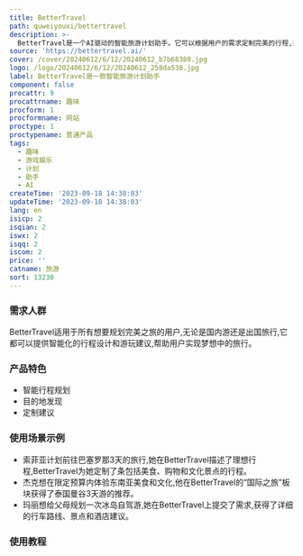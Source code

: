 ```yaml
---
title: BetterTravel
path: quweiyouxi/bettertravel
description: >-
  BetterTravel是一个AI驱动的智能旅游计划助手。它可以根据用户的需求定制完美的行程,提供独特的旅游见解和建议,将梦想之旅变为现实。BetterTravel可以发现目的地、活动和小贴士,启发和规划每一趟旅程。主要功能包括:智能行程规划,根据用户偏好和预算匹配最佳路线;目的地发现,发掘全球各地独特而有趣的地点;定制建议,用户描述理想之旅,BetterTravel会匹配出完美推荐。
source: 'https://bettertravel.ai/'
cover: /cover/20240612/6/12/20240612_b7b68380.jpg
logo: /logo/20240612/6/12/20240612_258da538.jpg
label: BetterTravel是一款智能旅游计划助手
component: false
procattr: 9
procattrname: 趣味
procform: 1
procformname: 网站
proctype: 1
proctypename: 普通产品
tags:
  - 趣味
  - 游戏娱乐
  - 计划
  - 助手
  - AI
createTime: '2023-09-18 14:38:03'
updateTime: '2023-09-18 14:38:03'
lang: en
isicp: 2
isqian: 2
iswx: 2
isqq: 2
iscom: 2
price: ''
catname: 旅游
sort: 13230
---
```




### 需求人群
 BetterTravel适用于所有想要规划完美之旅的用户,无论是国内游还是出国旅行,它都可以提供智能化的行程设计和游玩建议,帮助用户实现梦想中的旅行。

### 产品特色
- 智能行程规划
- 目的地发现
- 定制建议

### 使用场景示例
- 索菲亚计划前往巴塞罗那3天的旅行,她在BetterTravel描述了理想行程,BetterTravel为她定制了条包括美食、购物和文化景点的行程。
- 杰克想在限定预算内体验东南亚美食和文化,他在BetterTravel的“国际之旅”板块获得了泰国曼谷3天游的推荐。
- 玛丽想给父母规划一次冰岛自驾游,她在BetterTravel上提交了需求,获得了详细的行车路线、景点和酒店建议。

### 使用教程


  
